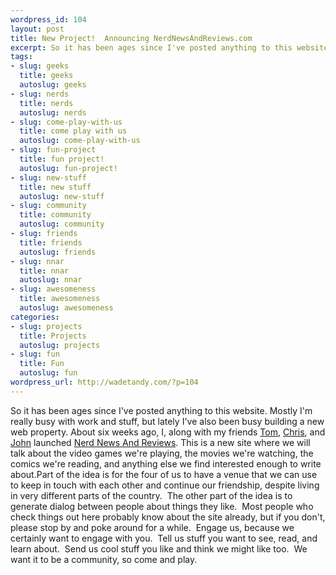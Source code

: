 ```yaml
--- 
wordpress_id: 104
layout: post
title: New Project!  Announcing NerdNewsAndReviews.com
excerpt: So it has been ages since I've posted anything to this website. Mostly I'm really busy with work and stuff, but lately I've also been busy building a new web property. About six weeks ago, I, along with my friends Tom, Chris, and John launched Nerd News And Reviews. This is a new site where we will talk about the video games we're playing, the movies we're watching, the comics we're reading, and anything else we find interested enough to write about.
tags: 
- slug: geeks
  title: geeks
  autoslug: geeks
- slug: nerds
  title: nerds
  autoslug: nerds
- slug: come-play-with-us
  title: come play with us
  autoslug: come-play-with-us
- slug: fun-project
  title: fun project!
  autoslug: fun-project!
- slug: new-stuff
  title: new stuff
  autoslug: new-stuff
- slug: community
  title: community
  autoslug: community
- slug: friends
  title: friends
  autoslug: friends
- slug: nnar
  title: nnar
  autoslug: nnar
- slug: awesomeness
  title: awesomeness
  autoslug: awesomeness
categories: 
- slug: projects
  title: Projects
  autoslug: projects
- slug: fun
  title: Fun
  autoslug: fun
wordpress_url: http://wadetandy.com/?p=104
---
```

So it has been ages since I've posted anything to this website.  Mostly I'm really busy with work and stuff, but lately I've also been busy building a new web property.  About six weeks ago, I, along with my friends [Tom](https://twitter.com/#!/tommycarroll), [Chris](https://twitter.com/#!/chriswacek), and [John](https://twitter.com/#!/johnnyp3rd) launched [Nerd News And Reviews](http://nerdnewsandreviews.com/).  This is a new site where we will talk about the video games we're playing, the movies we're watching, the comics we're reading, and anything else we find interested enough to write about.Part of the idea is for the four of us to have a venue that we can use to keep in touch with each other and continue our friendship, despite living in very different parts of the country.  The other part of the idea is to generate dialog between people about things they like.  Most people who check things out here probably know about the site already, but if you don't, please stop by and poke around for a while.  Engage us, because we certainly want to engage with you.  Tell us stuff you want to see, read, and learn about.  Send us cool stuff you like and think we might like too.  We want it to be a community, so come and play.
